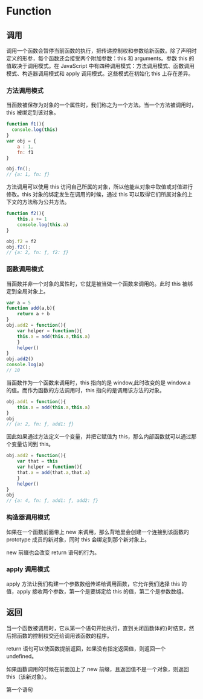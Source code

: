 # Function
## 调用
调用一个函数会暂停当前函数的执行，把传递控制权和参数给新函数。除了声明时定义的形参，每个函数还会接受两个附加参数：this 和 arguments。参数 this 的值取决于调用模式。在 JavaScript 中有四种调用模式：方法调用模式、函数调用模式、构造器调用模式和 apply 调用模式。这些模式在初始化 this 上存在差异。

### 方法调用模式
当函数被保存为对象的一个属性时，我们称之为一个方法。当一个方法被调用时，this 被绑定到该对象。
```js
function f1(){
  console.log(this)
}
var obj = {
	a : 1,
	fn: f1
}

obj.fn();
// {a: 1, fn: ƒ}
```
方法调用可以使用 this 访问自己所属的对象，所以他能从对象中取值或对值进行修改。this 对象的绑定发生在调用的时候，通过 this 可以取得它们所属对象的上下文的方法称为公共方法。

```js
function f2(){
	this.a += 1
	console.log(this.a)
}

obj.f2 = f2
obj.f2();
// {a: 2, fn: ƒ, f2: ƒ}
```
### 函数调用模式
当函数并非一个对象的属性时，它就是被当做一个函数来调用的。此时 this 被绑定到全局对象上。
```js
var a = 5
function add(a,b){
	return a + b
}
obj.add2 = function(){
    var helper = function(){
	this.a = add(this.a,this.a)
    }
    helper()
}
obj.add2()
console.log(a)
// 10
```
当函数作为一个函数来调用时，this 指向的是 window,此时改变的是 window.a 的值。而作为函数的方法调用时，this 指向的是调用该方法的对象。
```js
obj.add1 = function(){
	this.a = add(this.a,this.a)
}
obj
// {a: 2, fn: ƒ, add1: ƒ}
```
因此如果通过方法定义一个变量，并把它赋值为 this，那么内部函数就可以通过那个变量访问到 this。
```js
obj.add2 = function(){
    var that = this
    var helper = function(){
	that.a = add(that.a,that.a)
    }
    helper()
}
obj
// {a: 4, fn: ƒ, add1: ƒ, add2: ƒ}
```

### 构造器调用模式
如果在一个函数前面带上 new 来调用，那么背地里会创建一个连接到该函数的 prototype 成员的新对象，同时 this 会绑定到那个新对象上。

new 前缀也会改变 return 语句的行为。

### apply 调用模式
apply 方法让我们构建一个参数数组传递给调用函数，它允许我们选择 this 的值，apply 接收两个参数，第一个是要绑定给 this 的值，第二个是参数数组。

## 返回
当一个函数被调用时，它从第一个语句开始执行，直到关闭函数体的`}`时结束，然后把函数的控制权交还给调用该函数的程序。

return 语句可以使函数提前返回，如果没有指定返回值，则返回一个 undefined。

如果函数调用的时候在前面加上了 new 前缀，且返回值不是一个对象，则返回 this（该新对象）。


第一个语句
